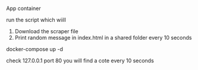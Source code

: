 # 

App container 

run the script which wiill

1. Download the scraper file 
2. Print random message in index.html in a shared folder every 10 seconds 

docker-compose up -d 

check 127.0.0.1 port 80
you will find a cote every 10 seconds
